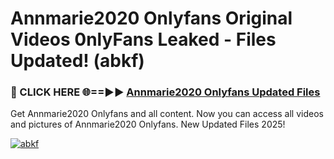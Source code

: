 # Annmarie2020 Onlyfans Original Videos 0nlyFans Leaked - Files Updated! (abkf)

<h3>🔴 CLICK HERE 🌐==►► <a href="https://tinyurl.com/2m67pmp6" rel="nofollow">Annmarie2020 Onlyfans Updated Files</a></h3>

Get Annmarie2020 Onlyfans and all content. Now you can access all videos and pictures of Annmarie2020 Onlyfans. New Updated Files 2025!

[![abkf](https://i.imgur.com/H4QAA4z.gif)](https://tinyurl.com/2m67pmp6)